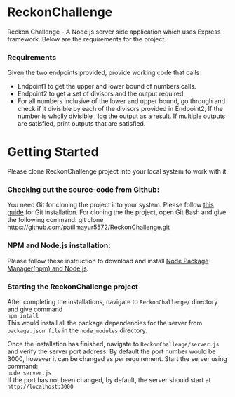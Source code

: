# ReckonChallenge
Reckon Challenge - A Node js server side application which uses Express framework. Below are the requirements for the project. <br>

### Requirements
Given the two endpoints provided, provide working code that calls 
* Endpoint1 to get the upper and lower bound of numbers calls. 
* Endpoint2 to get a set of divisors and the output required.
* For all numbers inclusive of the lower and upper bound, go through and check if it divisible by each of    the divisors provided in Endpoint2, If the number is wholly divisible , log the output as a result. If     multiple outputs are satisfied, print outputs that are satisfied.

# Getting Started
Please clone ReckonChallenge project into your local system to work with it. <br>

### Checking out the source-code from Github:
You need Git for cloning the project into your system. Please follow [this guide](https://git-scm.com/book/en/v2/Getting-Started-Installing-Git) for Git installation. For cloning the the project, open Git Bash and give the following command: 
git clone https://github.com/patilmayur5572/ReckonChallenge.git <br>

### NPM and Node.js installation:
Please follow these instruction to download and install 
[Node Package Manager(npm) and Node.js](https://www.npmjs.com/get-npm). <br>

### Starting the ReckonChallenge project
After completing the installations, navigate to `ReckonChallenge/` directory and give command <br>
`npm intall`<br>
This would install all the package dependencies for the server from `package.json file` in the `node_modules` directory. <br>  

Once the installation has finished, navigate to `ReckonChallenge/server.js` and verify the server port address. By default the port number would be 3000, however it can be changed as per requirement. Start the server using command: <br>
`node server.js`<br>
If the port has not been changed, by default, the server should start at `http://localhost:3000` <br>
